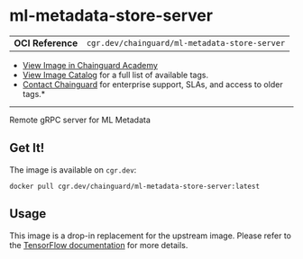 <!--monopod:start-->
# ml-metadata-store-server
| | |
| - | - |
| **OCI Reference** | `cgr.dev/chainguard/ml-metadata-store-server` |


* [View Image in Chainguard Academy](https://edu.chainguard.dev/chainguard/chainguard-images/reference/ml-metadata-store-server/overview/)
* [View Image Catalog](https://console.enforce.dev/images/catalog) for a full list of available tags.
* [Contact Chainguard](https://www.chainguard.dev/chainguard-images) for enterprise support, SLAs, and access to older tags.*

---
<!--monopod:end-->

<!--overview:start-->
Remote gRPC server for ML Metadata
<!--overview:end-->

<!--getting:start-->
## Get It!
The image is available on `cgr.dev`:

```
docker pull cgr.dev/chainguard/ml-metadata-store-server:latest
```
<!--getting:end-->

<!--body:start-->
## Usage

This image is a drop-in replacement for the upstream image. Please refer to the [TensorFlow documentation](https://www.tensorflow.org/tfx/guide/mlmd#use_mlmd_with_a_remote_grpc_server) for more details.
<!--body:end-->
